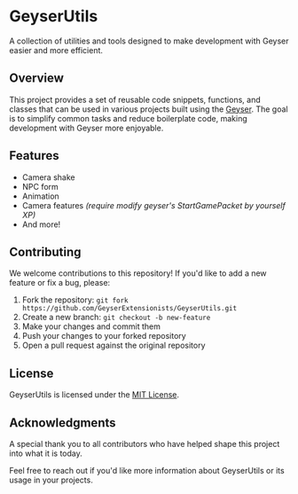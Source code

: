 **GeyserUtils**
================

A collection of utilities and tools designed to make development with Geyser easier and more efficient.

**Overview**
------------

This project provides a set of reusable code snippets, functions, and classes that can be used in various projects built using the [Geyser](https://geysermc.org). The goal is to simplify common tasks and reduce boilerplate code, making development with Geyser more enjoyable.

**Features**
------------

* Camera shake
* NPC form
* Animation
* Camera features _(require modify geyser's StartGamePacket by yourself XP)_
* And more!

**Contributing**
---------------

We welcome contributions to this repository! If you'd like to add a new feature or fix a bug, please:

1. Fork the repository: `git fork https://github.com/GeyserExtensionists/GeyserUtils.git`
2. Create a new branch: `git checkout -b new-feature`
3. Make your changes and commit them
4. Push your changes to your forked repository
5. Open a pull request against the original repository

**License**
-----------

GeyserUtils is licensed under the [MIT License](https://opensource.org/licenses/MIT).

**Acknowledgments**
------------------

A special thank you to all contributors who have helped shape this project into what it is today.

Feel free to reach out if you'd like more information about GeyserUtils or its usage in your projects.